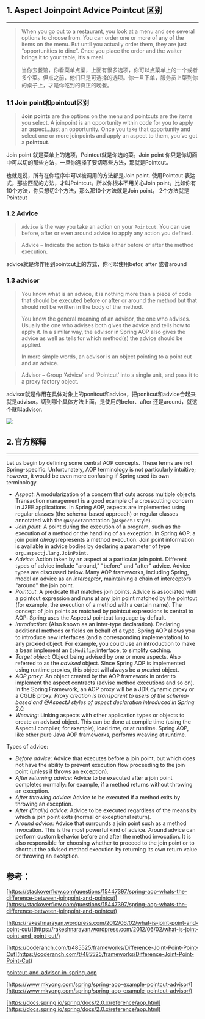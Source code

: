 

## 1. Aspect Joinpoint Advice Pointcut 区别
------

> When you go out to a restaurant, you look at a menu and see several options to choose from. You can order one or more of any of the items on the menu. But until you actually order them, they are just “opportunities to dine”. Once you place the order and the waiter brings it to your table, it’s a meal. 
>
> 当你去餐馆，你看菜单点菜，上面有很多选项，你可以点菜单上的一个或者多个菜。但点之前，他们只是可选择的选项。你一旦下单，服务员上菜到你的桌子上，才是你吃到的真正的晚餐。

### 1.1 Join point和pointcut区别

>**Join points** are the options on the menu and pointcuts are the items you select. A joinpoint is an opportunity within code for you to apply an aspect…just an opportunity. Once you take that opportunity and select one or more joinpoints and apply an aspect to them, you’ve got a **pointcut**. 

Join point 就是菜单上的选项，Pointcut就是你选的菜。Join point 你只是你切面中可以切的那些方法，一旦你选择了要切哪些方法，那就是Pointcut。

也就是说，所有在你程序中可以被调用的方法都是Join point. 使用Pointcut 表达式，那些匹配的方法，才叫Pointcut。所以你根本不用关心Join point。比如你有10个方法，你只想切2个方法，那么那10个方法就是Join point， 2个方法就是Pointcut

### 1.2 Advice  

> `Advice` is the way you take an action on your `Pointcut`. You can use before, after or even around advice to apply any action you defined.  

>Advice – Indicate the action to take either before or after the method execution.

advice就是你作用到pointcut上的方式，你可以使用befor, after 或者around

### 1.3 advisor 

>You know what is an advice, it is nothing more than a piece of code that should be executed before or after or around the method but that should not be written in the body of the method.
>
>You know the general meaning of an advisor, the one who advises. Usually the one who advises both gives the advice and tells how to apply it. In a similar way, the advisor in Spring AOP also gives the advice as well as tells for which method(s) the advice should be applied.
>
>In more simple words, an advisor is an object pointing to a point cut and an advice.

> Advisor – Group ‘Advice’ and ‘Pointcut’ into a single unit, and pass it to a proxy factory object.

advisor就是作用在具体对象上的ponitcut和advice，把ponitcut和advice合起来就是advisor。切到哪个具体方法上面，是使用的befor、after 还是around，就这个就叫advisor.

![](/blogpic/advisor.gif)



## 2.官方解释
------

Let us begin by defining some central AOP concepts. These terms are not Spring-specific. Unfortunately, AOP terminology is not particularly intuitive; however, it would be even more confusing if Spring used its own terminology. 

- *Aspect*: A modularization of a concern that cuts across multiple objects. Transaction management is a good example of a crosscutting concern in J2EE applications. In Spring AOP, aspects are implemented using regular classes (the schema-based approach) or regular classes annotated with the `@Aspect`annotation (`@AspectJ` style).
- *Join point*: A point during the execution of a program, such as the execution of a method or the handling of an exception. In Spring AOP, a join point *always*represents a method execution. Join point information is available in advice bodies by declaring a parameter of type `org.aspectj.lang.JoinPoint`.
- *Advice*: Action taken by an aspect at a particular join point. Different types of advice include "around," "before" and "after" advice. Advice types are discussed below. Many AOP frameworks, including Spring, model an advice as an *interceptor*, maintaining a chain of interceptors "around" the join point.
- *Pointcut*: A predicate that matches join points. Advice is associated with a pointcut expression and runs at any join point matched by the pointcut (for example, the execution of a method with a certain name). The concept of join points as matched by pointcut expressions is central to AOP: Spring uses the AspectJ pointcut language by default.
- *Introduction*: (Also known as an inter-type declaration). Declaring additional methods or fields on behalf of a type. Spring AOP allows you to introduce new interfaces (and a corresponding implementation) to any proxied object. For example, you could use an introduction to make a bean implement an `IsModified`interface, to simplify caching.
- *Target object*: Object being advised by one or more aspects. Also referred to as the *advised* object. Since Spring AOP is implemented using runtime proxies, this object will always be a *proxied* object.
- *AOP proxy*: An object created by the AOP framework in order to implement the aspect contracts (advise method executions and so on). In the Spring Framework, an AOP proxy will be a JDK dynamic proxy or a CGLIB proxy. *Proxy creation is transparent to users of the schema-based and @AspectJ styles of aspect declaration introduced in Spring 2.0.*
- *Weaving*: Linking aspects with other application types or objects to create an advised object. This can be done at compile time (using the AspectJ compiler, for example), load time, or at runtime. Spring AOP, like other pure Java AOP frameworks, performs weaving at runtime.

Types of advice:

- *Before advice*: Advice that executes before a join point, but which does not have the ability to prevent execution flow proceeding to the join point (unless it throws an exception).
- *After returning advice*: Advice to be executed after a join point completes normally: for example, if a method returns without throwing an exception.
- *After throwing advice*: Advice to be executed if a method exits by throwing an exception.
- *After (finally) advice*: Advice to be executed regardless of the means by which a join point exits (normal or exceptional return).
- *Around advice*: Advice that surrounds a join point such as a method invocation. This is the most powerful kind of advice. Around advice can perform custom behavior before and after the method invocation. It is also responsible for choosing whether to proceed to the join point or to shortcut the advised method execution by returning its own return value or throwing an exception.



## 参考：

[https://stackoverflow.com/questions/15447397/spring-aop-whats-the-difference-between-joinpoint-and-pointcut](https://stackoverflow.com/questions/15447397/spring-aop-whats-the-difference-between-joinpoint-and-pointcut)

[https://rakeshnarayan.wordpress.com/2012/06/02/what-is-joint-point-and-point-cut/](https://rakeshnarayan.wordpress.com/2012/06/02/what-is-joint-point-and-point-cut/)

[https://coderanch.com/t/485525/frameworks/Difference-Joint-Point-Point-Cut](https://coderanch.com/t/485525/frameworks/Difference-Joint-Point-Point-Cut)



[pointcut-and-advisor-in-spring-aop](https://java-demos.blogspot.com/2014/04/pointcut-and-advisor-in-spring-aop.html)

[https://www.mkyong.com/spring/spring-aop-example-pointcut-advisor/](https://www.mkyong.com/spring/spring-aop-example-pointcut-advisor/)



[https://docs.spring.io/spring/docs/2.0.x/reference/aop.html](https://docs.spring.io/spring/docs/2.0.x/reference/aop.html)